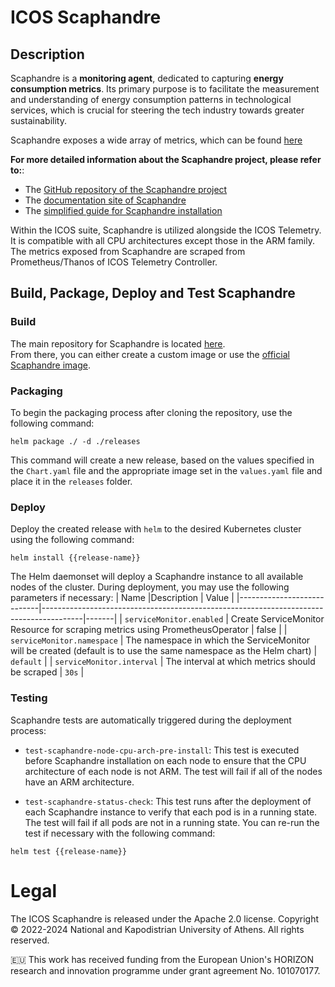 # ICOS Scaphandre

## Description
Scaphandre is a <b>monitoring agent</b>, dedicated to capturing <b>energy consumption metrics</b>. Its primary purpose is to facilitate the measurement and understanding of energy consumption patterns in technological services, which is crucial for steering the tech industry towards greater sustainability.

Scaphandre exposes a wide array of metrics, which can be found [here](https://hubblo-org.github.io/scaphandre-documentation/references/metrics.html)

<b>For more detailed information about the Scaphandre project, please refer to:</b>:  
- The [GitHub repository of the Scaphandre project](https://github.com/hubblo-org/scaphandre/tree/main)
- The [documentation site of Scaphandre](https://docs.rs/scaphandre/latest/scaphandre/)
- The [simplified guide for Scaphandre installation](https://hubblo-org.github.io/scaphandre-documentation/index.html)
  
Within the ICOS suite, Scaphandre is utilized alongside the ICOS Telemetry. It is compatible with all CPU architectures except those in the ARM family. The metrics exposed from Scaphandre are scraped from Prometheus/Thanos of ICOS Telemetry Controller.
    
## Build, Package, Deploy and Test Scaphandre

### Build
The main repository for Scaphandre is located [here](https://github.com/hubblo-org/scaphandre/tree/main).  
From there, you can either create a custom image or use the [official Scaphandre image](https://hubblo-org.github.io/scaphandre-documentation/tutorials/kubernetes.html).

### Packaging
To begin the packaging process after cloning the repository, use the following command:
```shell 
helm package ./ -d ./releases
```
This command will create a new release, based on the values specified in the ```Chart.yaml``` file and the appropriate image set in the ```values.yaml``` file and place it in the ```releases``` folder.  

### Deploy
Deploy the created release with ```helm```  to the desired Kubernetes cluster using the following command:
```shell
helm install {{release-name}}
```
The Helm daemonset will deploy a Scaphandre instance to all available nodes of the cluster. During deployment, you may use the following parameters if necessary:
| Name |Description | Value |
|----------------------------|----------------------------------------------------------------------------------------|-------|
| `serviceMonitor.enabled` | Create ServiceMonitor Resource for scraping metrics using PrometheusOperator | false |
| `serviceMonitor.namespace` | The namespace in which the ServiceMonitor will be created (default is to use the same namespace as the Helm chart) | `default` |
| `serviceMonitor.interval`  | The interval at which metrics should be scraped | `30s`  |

### Testing
Scaphandre tests are automatically triggered during the deployment process:  
  
-  ```test-scaphandre-node-cpu-arch-pre-install```: This test is executed before Scaphandre installation on each node to ensure that the CPU architecture of each node is not ARM. The test will fail if all of the nodes have an ARM architecture.

- ```test-scaphandre-status-check```: This test runs after the deployment of each Scaphandre instance to verify that each pod is in a running state. The test will fail if all pods are not in a running state. You can re-run the test if necessary with the following command:
```shell 
helm test {{release-name}}
```

# Legal
The ICOS Scaphandre is released under the Apache 2.0 license.
Copyright © 2022-2024 National and Kapodistrian University of Athens. All rights reserved.

🇪🇺 This work has received funding from the European Union's HORIZON research and innovation programme under grant agreement No. 101070177.
